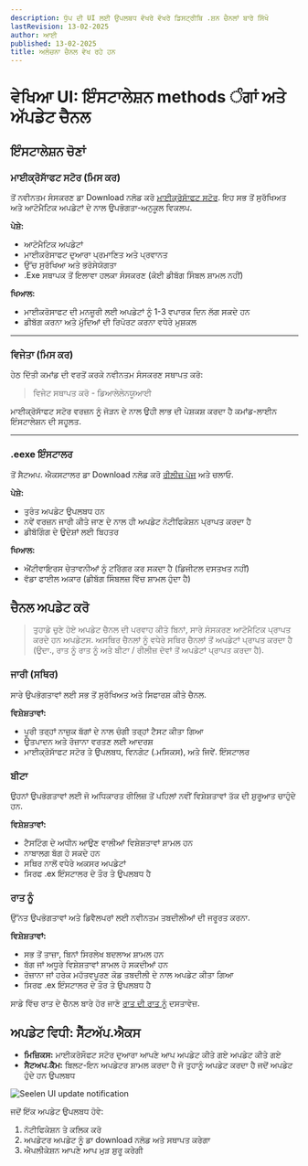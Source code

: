 ```yaml
---
description: ਧੁੱਪ ਦੀ UI ਲਈ ਉਪਲਬਧ ਵੱਖਰੇ ਵੱਖਰੇ ਡਿਸਟ੍ਰੀਬਿ .ਸ਼ਨ ਚੈਨਲਾਂ ਬਾਰੇ ਸਿੱਖੋ
lastRevision: 13-02-2025
author: ਆਈ
published: 13-02-2025
title: ਅਲੋਚਨਾ ਚੈਨਲ ਵੇਖ ਰਹੇ ਹਨ
---
```


# ਵੇਖਿਆ UI: ਇੰਸਟਾਲੇਸ਼ਨ methods ੰਗਾਂ ਅਤੇ ਅੱਪਡੇਟ ਚੈਨਲ

## ਇੰਸਟਾਲੇਸ਼ਨ ਚੋਣਾਂ

### ਮਾਈਕ੍ਰੋਸਾੱਫਟ ਸਟੋਰ (ਮਿਸ ਕਰ)

ਤੋਂ ਨਵੀਨਤਮ ਸੰਸਕਰਣ ਡਾ Download ਨਲੋਡ ਕਰੋ
[ਮਾਈਕ੍ਰੋਸਾੱਫਟ ਸਟੋਰ](https://www.microsoft.com/store). ਇਹ ਸਭ ਤੋਂ ਸੁਰੱਖਿਅਤ ਅਤੇ ਆਟੋਮੈਟਿਕ ਅਪਡੇਟਾਂ
ਦੇ ਨਾਲ ਉਪਭੋਗਤਾ-ਅਨੁਕੂਲ ਵਿਕਲਪ.

**ਪੇਸ਼ੇ:**

- ਆਟੋਮੈਟਿਕ ਅਪਡੇਟਾਂ
- ਮਾਈਕਰੋਸਾਫਟ ਦੁਆਰਾ ਪ੍ਰਮਾਣਿਤ ਅਤੇ ਪ੍ਰਵਾਨਤ
- ਉੱਚ ਸੁਰੱਖਿਆ ਅਤੇ ਭਰੋਸੇਯੋਗਤਾ
- .Exe ਸਥਾਪਕ ਤੋਂ ਇਲਾਵਾ ਹਲਕਾ ਸੰਸਕਰਣ (ਕੋਈ ਡੀਬੱਗ ਸਿੰਬਲ ਸ਼ਾਮਲ ਨਹੀਂ)

**ਖਿਆਲ:**

- ਮਾਈਕਰੋਸਾਫਟ ਦੀ ਮਨਜ਼ੂਰੀ ਲਈ ਅਪਡੇਟਾਂ ਨੂੰ 1-3 ਵਪਾਰਕ ਦਿਨ ਲੱਗ ਸਕਦੇ ਹਨ
- ਡੀਬੱਗ ਕਰਨਾ ਅਤੇ ਮੁੱਦਿਆਂ ਦੀ ਰਿਪੋਰਟ ਕਰਨਾ ਵਧੇਰੇ ਮੁਸ਼ਕਲ

---

### ਵਿਜੇਤਾ (ਮਿਸ ਕਰ)

ਹੇਠ ਦਿੱਤੀ ਕਮਾਂਡ ਦੀ ਵਰਤੋਂ ਕਰਕੇ ਨਵੀਨਤਮ ਸੰਸਕਰਣ ਸਥਾਪਤ ਕਰੋ:

> ਵਿਜੇਟ ਸਥਾਪਤ ਕਰੋ - ਡਿਆਲੇਲੇਨਯੂਆਈ

ਮਾਈਕ੍ਰੋਸਾੱਫਟ ਸਟੋਰ ਵਰਜ਼ਨ ਨੂੰ ਜੋੜਨ ਦੇ ਨਾਲ ਉਹੀ ਲਾਭ ਦੀ ਪੇਸ਼ਕਸ਼ ਕਰਦਾ ਹੈ ਕਮਾਂਡ-ਲਾਈਨ ਇੰਸਟਾਲੇਸ਼ਨ ਦੀ ਸਹੂਲਤ.

---

### .eexe ਇੰਸਟਾਲਰ

ਤੋਂ ਸੈਟਅਪ. ਐਕਸਟਾਲਰ ਡਾ Download ਨਲੋਡ ਕਰੋ
[ਰੀਲੀਜ਼ ਪੇਜ](https://github.com/eythaann/Seelen-UI/releases) ਅਤੇ ਚਲਾਓ.

**ਪੇਸ਼ੇ:**

- ਤੁਰੰਤ ਅਪਡੇਟ ਉਪਲਬਧ ਹਨ
- ਨਵੇਂ ਵਰਜ਼ਨ ਜਾਰੀ ਕੀਤੇ ਜਾਣ ਦੇ ਨਾਲ ਹੀ ਅਪਡੇਟ ਨੋਟੀਫਿਕੇਸ਼ਨ ਪ੍ਰਾਪਤ ਕਰਦਾ ਹੈ
- ਡੀਬੱਗਿੰਗ ਦੇ ਉਦੇਸ਼ਾਂ ਲਈ ਬਿਹਤਰ

**ਖਿਆਲ:**

- ਐਂਟੀਵਾਇਰਸ ਚੇਤਾਵਨੀਆਂ ਨੂੰ ਟਰਿੱਗਰ ਕਰ ਸਕਦਾ ਹੈ (ਡਿਜੀਟਲ ਦਸਤਖਤ ਨਹੀਂ)
- ਵੱਡਾ ਫਾਈਲ ਅਕਾਰ (ਡੀਬੱਗ ਸਿੰਬਲਜ਼ ਵਿੱਚ ਸ਼ਾਮਲ ਹੁੰਦਾ ਹੈ)

## ਚੈਨਲ ਅਪਡੇਟ ਕਰੋ

> ਤੁਹਾਡੇ ਚੁਣੇ ਹੋਏ ਅਪਡੇਟ ਚੈਨਲ ਦੀ ਪਰਵਾਹ ਕੀਤੇ ਬਿਨਾਂ, ਸਾਰੇ ਸੰਸਕਰਣ ਆਟੋਮੈਟਿਕ ਪ੍ਰਾਪਤ ਕਰਦੇ ਹਨ ਅਪਡੇਟਸ.
> ਅਸਥਿਰ ਚੈਨਲਾਂ ਨੂੰ ਵਧੇਰੇ ਸਥਿਰ ਚੈਨਲਾਂ ਤੋਂ ਅਪਡੇਟਾਂ ਪ੍ਰਾਪਤ ਕਰਦਾ ਹੈ (ਉਦਾ., ਰਾਤ ​​ਨੂੰ ਰਾਤ ਨੂੰ ਅਤੇ ਬੀਟਾ /
> ਰੀਲੀਜ਼ ਦੋਵਾਂ ਤੋਂ ਅਪਡੇਟਾਂ ਪ੍ਰਾਪਤ ਕਰਦਾ ਹੈ).

### ਜਾਰੀ (ਸਥਿਰ)

ਸਾਰੇ ਉਪਭੋਗਤਾਵਾਂ ਲਈ ਸਭ ਤੋਂ ਸੁਰੱਖਿਅਤ ਅਤੇ ਸਿਫਾਰਸ਼ ਕੀਤੇ ਚੈਨਲ.

**ਵਿਸ਼ੇਸ਼ਤਾਵਾਂ:**

- ਪੂਰੀ ਤਰ੍ਹਾਂ ਨਾਜ਼ੁਕ ਬੱਗਾਂ ਦੇ ਨਾਲ ਚੰਗੀ ਤਰ੍ਹਾਂ ਟੈਸਟ ਕੀਤਾ ਗਿਆ
- ਉਤਪਾਦਨ ਅਤੇ ਰੋਜ਼ਾਨਾ ਵਰਤਣ ਲਈ ਆਦਰਸ਼
- ਮਾਈਕ੍ਰੋਸਾੱਫਟ ਸਟੋਰ ਤੇ ਉਪਲਬਧ, ਵਿਨਗੇਟ (.ਮਸਿਕਸ), ਅਤੇ ਜਿਵੇਂ. ਇੰਸਟਾਲਰ

### ਬੀਟਾ

ਉਹਨਾਂ ਉਪਭੋਗਤਾਵਾਂ ਲਈ ਜੋ ਅਧਿਕਾਰਤ ਰੀਲਿਜ਼ ਤੋਂ ਪਹਿਲਾਂ ਨਵੀਂ ਵਿਸ਼ੇਸ਼ਤਾਵਾਂ ਤੱਕ ਦੀ ਸ਼ੁਰੂਆਤ ਚਾਹੁੰਦੇ ਹਨ.

**ਵਿਸ਼ੇਸ਼ਤਾਵਾਂ:**

- ਟੈਸਟਿੰਗ ਦੇ ਅਧੀਨ ਆਉਣ ਵਾਲੀਆਂ ਵਿਸ਼ੇਸ਼ਤਾਵਾਂ ਸ਼ਾਮਲ ਹਨ
- ਨਾਬਾਲਗ ਬੱਗ ਹੋ ਸਕਦੇ ਹਨ
- ਸਥਿਰ ਨਾਲੋਂ ਵਧੇਰੇ ਅਕਸਰ ਅਪਡੇਟਾਂ
- ਸਿਰਫ .ex ਇੰਸਟਾਲਰ ਦੇ ਤੌਰ ਤੇ ਉਪਲਬਧ ਹੈ

### ਰਾਤ ਨੂੰ

ਉੱਨਤ ਉਪਭੋਗਤਾਵਾਂ ਅਤੇ ਡਿਵੈਲਪਰਾਂ ਲਈ ਨਵੀਨਤਮ ਤਬਦੀਲੀਆਂ ਦੀ ਜਰੂਰਤ ਕਰਨਾ.

**ਵਿਸ਼ੇਸ਼ਤਾਵਾਂ:**

- ਸਭ ਤੋਂ ਤਾਜ਼ਾ, ਬਿਨਾਂ ਸਿਰਲੇਖ ਬਦਲਾਅ ਸ਼ਾਮਲ ਹਨ
- ਬੱਗ ਜਾਂ ਅਧੂਰੇ ਵਿਸ਼ੇਸ਼ਤਾਵਾਂ ਸ਼ਾਮਲ ਹੋ ਸਕਦੀਆਂ ਹਨ
- ਰੋਜ਼ਾਨਾ ਜਾਂ ਹਰੇਕ ਮਹੱਤਵਪੂਰਣ ਕੋਡ ਤਬਦੀਲੀ ਦੇ ਨਾਲ ਅਪਡੇਟ ਕੀਤਾ ਗਿਆ
- ਸਿਰਫ .ex ਇੰਸਟਾਲਰ ਦੇ ਤੌਰ ਤੇ ਉਪਲਬਧ ਹੈ

ਸਾਡੇ ਵਿੱਚ ਰਾਤ ਦੇ ਚੈਨਲ ਬਾਰੇ ਹੋਰ ਜਾਣੋ [ਰਾਤ ਦੀ ਰਾਤ ਨੂੰ](https://seelen.io/blog/nightly)
ਦਸਤਾਵੇਜ਼.

## ਅਪਡੇਟ ਵਿਧੀ: ਸੈੱਟਅੱਪ.ਐਕਸ

- **ਮਿਜ਼ਿਕਸ:** ਮਾਈਕਰੋਸੌਫਟ ਸਟੋਰ ਦੁਆਰਾ ਆਪਣੇ ਆਪ ਅਪਡੇਟ ਕੀਤੇ ਗਏ ਅਪਡੇਟ ਕੀਤੇ ਗਏ
- **ਸੈਟਅਪ.ਕੈਮ:** ਬਿਲਟ-ਇਨ ਅਪਡੇਟਰ ਸ਼ਾਮਲ ਕਰਦਾ ਹੈ ਜੋ ਤੁਹਾਨੂੰ ਅਪਡੇਟ ਕਰਦਾ ਹੈ ਜਦੋਂ ਅਪਡੇਟ ਹੁੰਦੇ ਹਨ ਉਪਲਬਧ

![Seelen UI update notification](https://github.com/Seelen-Inc/slu-blog/blob/master/blog/seelen-ui-distribution-channels/image.png?raw=true)

ਜਦੋਂ ਇੱਕ ਅਪਡੇਟ ਉਪਲਬਧ ਹੋਵੇ:

1. ਨੋਟੀਫਿਕੇਸ਼ਨ ਤੇ ਕਲਿਕ ਕਰੋ
2. ਅਪਡੇਟਰ ਅਪਡੇਟ ਨੂੰ ਡਾ download ਨਲੋਡ ਅਤੇ ਸਥਾਪਤ ਕਰੇਗਾ
3. ਐਪਲੀਕੇਸ਼ਨ ਆਪਣੇ ਆਪ ਮੁੜ ਸ਼ੁਰੂ ਕਰੇਗੀ
